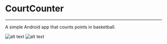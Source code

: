 # CourtCounter
--------------
A simple Android app that counts points in basketball.

![alt text](https://github.com/westleylashley/images/icon48.png "Screenshot 1")
![alt text](https://github.com/westleylashley/images/icon48.png "Screenshot 2")
